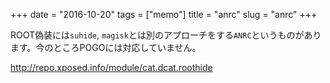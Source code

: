 +++
date = "2016-10-20"
tags =  ["memo"]
title = "anrc"
slug = "anrc"
+++

ROOT偽装には`suhide`, `magisk`とは別のアプローチをする`ANRC`というものがあります。今のところPOGOには対応していません。

http://repo.xposed.info/module/cat.dcat.roothide
